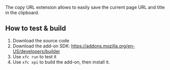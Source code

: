 
The copy URL extension allows to easily save the current page URL and title in the clipboard.


## How to test & build

1. Download the source code
2. Download the add-on SDK: https://addons.mozilla.org/en-US/developers/builder
3. Use `xfc run` to test it
4. Use `xfc xpi` to build the add-on, then install it.
